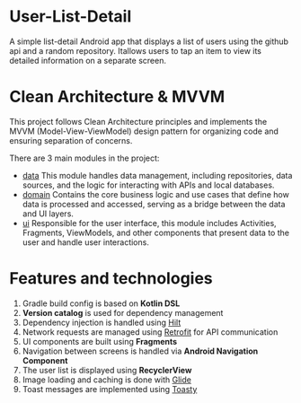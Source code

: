 # User-List-Detail
A simple list-detail Android app that displays a list of users using the github api and a random repository. Itallows users to tap an item to view its detailed information on a separate screen.

# Clean Architecture & MVVM
This project follows Clean Architecture principles and implements the MVVM (Model-View-ViewModel) design pattern for organizing code and ensuring separation of concerns.

There are 3 main modules in the project:
- [data](data) This module handles data management, including repositories, data sources, and the logic for interacting with APIs and local databases.
- [domain](domain) Contains the core business logic and use cases that define how data is processed and accessed, serving as a bridge between the data and UI layers.
- [ui](ui) Responsible for the user interface, this module includes Activities, Fragments, ViewModels, and other components that present data to the user and handle user interactions.

# Features and technologies
1. Gradle build config is based on **Kotlin DSL**
2. **Version catalog** is used for dependency management
3. Dependency injection is handled using [Hilt](https://developer.android.com/training/dependency-injection/hilt-android)
4. Network requests are managed using [Retrofit](https://square.github.io/retrofit/) for API communication
5. UI components are built using **Fragments**
6. Navigation between screens is handled via **Android Navigation Component**
7. The user list is displayed using **RecyclerView**
8. Image loading and caching is done with [Glide](https://github.com/bumptech/glide)
9. Toast messages are implemented using [Toasty](https://github.com/GrenderG/Toasty)

   
